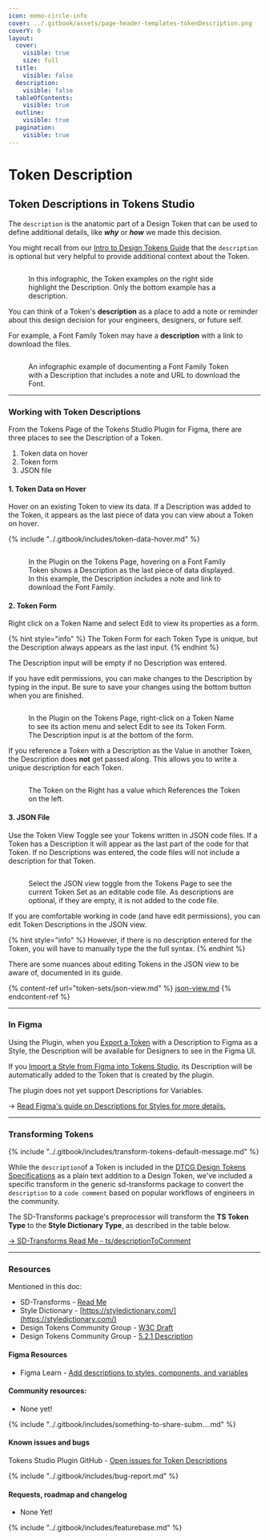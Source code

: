 ```yaml
---
icon: memo-circle-info
cover: ../.gitbook/assets/page-header-templates-tokenDescription.png
coverY: 0
layout:
  cover:
    visible: true
    size: full
  title:
    visible: false
  description:
    visible: false
  tableOfContents:
    visible: true
  outline:
    visible: true
  pagination:
    visible: true
---
```


# Token Description

## Token Descriptions in Tokens Studio

The `description` is the anatomic part of a Design Token that can be used to define additional details, like _**why**_ or _**how**_ we made this decision.&#x20;

You might recall from our [Intro to Design Tokens Guide](../fundamentals/design-tokens/) that the `description` is optional but very helpful to provide additional context about the Token.

<figure><img src="../.gitbook/assets/token-anatomy-card-description@2x.png" alt=""><figcaption><p>In this infographic, the Token examples on the right side highlight the Description. Only the bottom example has a description. </p></figcaption></figure>



You can think of a Token's **description** as a place to add a note or reminder about this design decision for your engineers, designers, or future self.

For example, a Font Family Token may have a **description** with a link to download the files.

<figure><img src="../.gitbook/assets/token-intro-example-description.png" alt=""><figcaption><p>An infographic example of documenting a Font Family Token with a Description that includes a note and URL to download the Font.</p></figcaption></figure>



***



### Working with Token Descriptions

From the Tokens Page of the Tokens Studio Plugin for Figma, there are three places to see the Description of a Token.&#x20;

1. Token data on hover
2. Token form
3. JSON file

#### 1. Token Data on Hover

Hover on an existing Token to view its data. If a Description was added to the Token, it appears as the last piece of data you can view about a Token on hover.&#x20;

{% include "../.gitbook/includes/token-data-hover.md" %}



<figure><img src="../.gitbook/assets/tokensPage-hover-Description-show.png" alt=""><figcaption><p>In the Plugin on the Tokens Page, hovering on a Font Family Token shows a Description as the last piece of data displayed. In this example, the Description includes a note and link to download the Font Family. </p></figcaption></figure>



#### 2. Token Form

Right click on a Token Name and select Edit to view its properties as a form.&#x20;

{% hint style="info" %}
The Token Form for each Token Type is unique, but the Description always appears as the last input.&#x20;
{% endhint %}

The Description input will be empty if no Description was entered.

If you have edit permissions, you can make changes to the Description by typing in the input. Be sure to save your changes using the bottom button when you are finished.&#x20;

<figure><img src="../.gitbook/assets/token-description-V2-2.png" alt=""><figcaption><p>In the Plugin on the Tokens Page, right-click on a Token Name to see its action menu and select Edit to see its Token Form.  The Description input is at the bottom of the form. </p></figcaption></figure>



If you reference a Token with a Description as the Value in another Token, the Description does **not** get passed along.  This allows you to write a unique description for each Token.&#x20;

<figure><img src="../.gitbook/assets/token-description-references-V2-2.png" alt=""><figcaption><p>The Token on the Right has a value which References the Token on the left. </p></figcaption></figure>



#### 3. JSON File

Use the Token View Toggle see your Tokens written in JSON code files.  If a Token has a Description it will appear as the last part of the code for that Token. If no Descriptions was entered, the code files will not include a description for that Token.&#x20;

<figure><img src="../.gitbook/assets/token-view-description-json-V2-2.png" alt=""><figcaption><p>Select the JSON view toggle from the Tokens Page to see the current Token Set as an editable code file. As descriptions are optional, if they are empty, it is not added to the code file. </p></figcaption></figure>



If you are comfortable working in code (and have edit permissions), you can edit Token Descriptions in the JSON view.&#x20;

{% hint style="info" %}
However, if there is no description entered for the Token, you will have to manually type the the full syntax.&#x20;
{% endhint %}

There are some nuances about editing Tokens in the JSON view to be aware of, documented in its guide.&#x20;

{% content-ref url="token-sets/json-view.md" %}
[json-view.md](token-sets/json-view.md)
{% endcontent-ref %}

***



### In Figma&#x20;

Using the Plugin, when you [Export a Token](../figma/export/) with a Description to Figma as a Style, the Description will be available for Designers to see in the Figma UI.&#x20;

If you [Import a Style from Figma into Tokens Studio](../figma/import/styles.md), its Description will be automatically added to the Token that is created by the plugin.&#x20;

The plugin does not yet support Descriptions for Variables.&#x20;

→ [Read Figma's guide on Descriptions for Styles for more details. ](https://help.figma.com/hc/en-us/articles/7938814091287-Add-descriptions-to-styles-components-and-variables)

***



### Transforming Tokens&#x20;

{% include "../.gitbook/includes/transform-tokens-default-message.md" %}

While the `description`of a Token is included in the [DTCG Design Tokens Specifications](https://tr.designtokens.org/format/#description) as a plain text addition to a Design Token, we've included a specific transform in the generic sd-transforms package to convert the `description` to a `code comment` based on popular workflows of engineers in the community.&#x20;

The SD-Transforms package's preprocessor will transform the **TS Token Type** to the **Style Dictionary Type**, as described in the table below.

[→ SD-Transforms Read Me - ts/descriptionToComment](https://github.com/tokens-studio/sd-transforms/blob/main/README.md#tsdescriptiontocomment)

***



### Resources

Mentioned in this doc:

* SD-Transforms - [Read Me](https://github.com/tokens-studio/sd-transforms#readme)
* Style Dictionary - [https://styledictionary.com/](https://styledictionary.com/)
* Design Tokens Community Group - [W3C Draft](https://tr.designtokens.org/format/)
* Design Tokens Community Group - [5.2.1 Description](https://tr.designtokens.org/format/#description)



#### Figma Resources

* Figma Learn - [Add descriptions to styles, components, and variables](https://help.figma.com/hc/en-us/articles/7938814091287-Add-descriptions-to-styles-components-and-variables)



#### Community resources:

* None yet!

{% include "../.gitbook/includes/something-to-share-subm....md" %}



#### Known issues and bugs

Tokens Studio Plugin GitHub - [Open issues for Token Descriptions](https://github.com/tokens-studio/figma-plugin/labels/token%20description)

{% include "../.gitbook/includes/bug-report.md" %}



#### Requests, roadmap and changelog

* None Yet!

{% include "../.gitbook/includes/featurebase.md" %}
